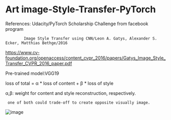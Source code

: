 # Art image-Style-Transfer-PyTorch

References: Udacity/PyTorch Scholarship Challenge from facebook program

            Image Style Transfer using CNN/Leon A. Gatys, Alexander S. Ecker, Matthias Bethge/2016
            
https://www.cv-foundation.org/openaccess/content_cvpr_2016/papers/Gatys_Image_Style_Transfer_CVPR_2016_paper.pdf

Pre-trained model:VGG19

loss of total = α * loss of content + β * loss of style

α,β: weight for content and style reconstruction, respectively. 

     one of both could trade-off to create opposite visually image. 
     
![image](https://drive.google.com/open?id=1RYUJhbvnE6UxEzDjxgHEpZea3HNxbMlu)
